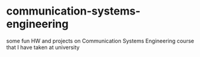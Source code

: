 # communication-systems-engineering
some fun HW and projects on Communication Systems Engineering course that I have taken at university
